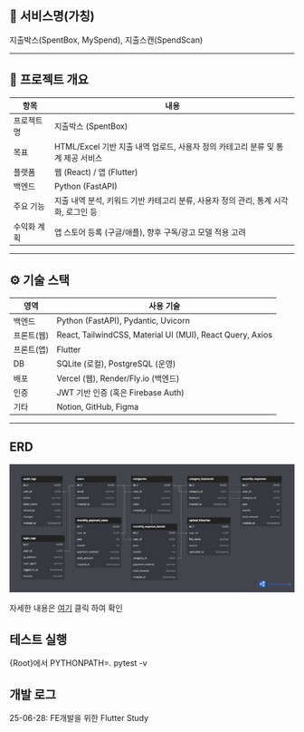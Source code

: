 ## 📔 서비스명(가칭)

지출박스(SpentBox, MySpend), 지출스캔(SpendScan)

---

## 🧭 프로젝트 개요

| 항목        | 내용                                                                                |
| ----------- | ----------------------------------------------------------------------------------- |
| 프로젝트명  | 지출박스 (SpentBox)                                                                 |
| 목표        | HTML/Excel 기반 지출 내역 업로드, 사용자 정의 카테고리 분류 및 통계 제공 서비스     |
| 플랫폼      | 웹 (React) / 앱 (Flutter)                                                           |
| 백엔드      | Python (FastAPI)                                                                    |
| 주요 기능   | 지출 내역 분석, 키워드 기반 카테고리 분류, 사용자 정의 관리, 통계 시각화, 로그인 등 |
| 수익화 계획 | 앱 스토어 등록 (구글/애플), 향후 구독/광고 모델 적용 고려                           |

---

## ⚙️ 기술 스택

| 영역       | 사용 기술                                                 |
| ---------- | --------------------------------------------------------- |
| 백엔드     | Python (FastAPI), Pydantic, Uvicorn                       |
| 프론트(웹) | React, TailwindCSS, Material UI (MUI), React Query, Axios |
| 프론트(앱) | Flutter                                                   |
| DB         | SQLite (로컬), PostgreSQL (운영)                          |
| 배포       | Vercel (웹), Render/Fly.io (백엔드)                       |
| 인증       | JWT 기반 인증 (혹은 Firebase Auth)                        |
| 기타       | Notion, GitHub, Figma                                     |

---

## ERD

![Spent Box ERD](docs/erd/spentbox_erd_v1.png)

자세한 내용은 [여기](https://www.notion.so/1ceaeab8774e80109c53f0ca850f7a5f?pvs=4) 클릭 하여 확인

## 테스트 실행

{Root}에서 PYTHONPATH=. pytest -v

## 개발 로그

25-06-28: FE개발을 위한 Flutter Study
